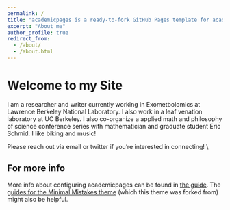 ```yaml
---
permalink: /
title: "academicpages is a ready-to-fork GitHub Pages template for academic personal websites"
excerpt: "About me"
author_profile: true
redirect_from: 
  - /about/
  - /about.html
---
```

Welcome to my Site
======
I am a researcher and writer currently working in Exometbolomics at Lawrence Berkeley National Laboratory. I also work in a leaf venation laboratory at UC Berkeley. I also co-organize a applied math and philosophy of science conference series with mathematician and graduate student Eric Schmid.  I like biking and music!

Please reach out via email or twitter if you’re interested in connecting!
\



For more info
------
More info about configuring academicpages can be found in [the guide](https://academicpages.github.io/markdown/). The [guides for the Minimal Mistakes theme](https://mmistakes.github.io/minimal-mistakes/docs/configuration/) (which this theme was forked from) might also be helpful.
